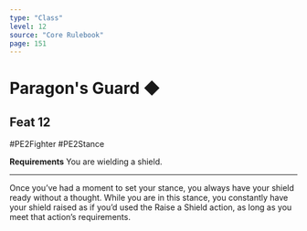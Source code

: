 ```yaml
---
type: "Class"
level: 12
source: "Core Rulebook"
page: 151
---
```

# Paragon's Guard ◆
## Feat 12
#PE2Fighter #PE2Stance 

**Requirements** You are wielding a shield.

---
 
Once you’ve had a moment to set your stance, you always have your shield ready without a thought. While you are in this stance, you constantly have your shield raised as if you’d used the Raise a Shield action, as long as you meet that action’s requirements.